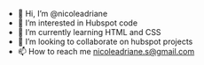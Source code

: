- 👋 Hi, I’m @nicoleadriane
- 👀 I’m interested in Hubspot code
- 🌱 I’m currently learning HTML and CSS
- 💞️ I’m looking to collaborate on hubspot projects
- 📫 How to reach me nicoleadriane.s@gmail.com

<!---
nicoleadriane/nicoleadriane is a ✨ special ✨ repository because its `README.md` (this file) appears on your GitHub profile.
You can click the Preview link to take a look at your changes.
--->
